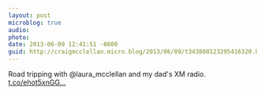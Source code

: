 ```yaml
---
layout: post
microblog: true
audio: 
photo: 
date: 2013-06-09 12:41:51 -0600
guid: http://craigmcclellan.micro.blog/2013/06/09/t343800123295416320.html
---
```

Road tripping with @laura_mcclellan and my dad's XM radio. [t.co/ehot5xnGG...](https://t.co/ehot5xnGGm)
